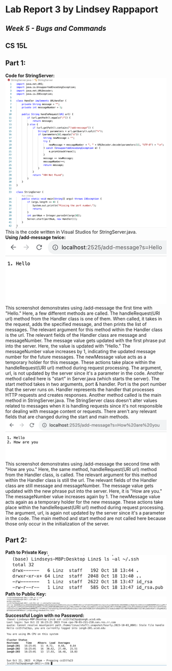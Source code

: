# Lab Report 3 by Lindsey Rappaport
## *Week 5 - Bugs and Commands*
## CS 15L

## **Part 1:** <br/>
**Code for StringServer:** <br/>
![Image](codePart1.png) <br/>
This is the code written in Visual Studios for StringServer.java. <br/>
**Using /add-message twice:** <br/>
![Image](firstRun.png) <br/>
This screenshot demonstrates using /add-message the first time with "Hello." Here, a few different methods are called. The handleRequest(URI url) method from the Handler class is one of them. When called, it takes in the request, adds the specified message, and then prints the list of messages. The relevant argument for this method within the Handler class is the url. The relevant fields of the Handler class are message and messageNumber. The message value gets updated with the first phrase put into the server. Here, the value is updated with "Hello." The messageNumber value increases by 1, indicating the updated message number for the future messages. The newMessage value acts as a temporary holder for this message. These actions take place within the handleRequest(URI url) method during request processing. The argument, url, is not updated by the server since it's a parameter in the code. Another method called here is "start" in Server.java (which starts the server). The start method takes in two arguments, port & handler. Port is the port number that the server runs on. Handler represents the handler that processes HTTP requests and creates responses. Another method called is the main method in StringServer.java. The StringServer class doesn't alter values related to messages when it is handling requests since it's not responsible for dealing with message content or requests. There aren't any relevant fields that are changed during the start and main methods.
<br/>
![Image](secondRun.png) <br/>
This screenshot demonstrates using /add-message the second time with "How are you." Here, the same method, handleRequest(URI url) method from the Handler class, is called. The relevant argument for this method within the Handler class is still the url. The relevant fields of the Handler class are still message and messageNumber. The message value gets updated with the new phrase put into the server. Here, it is "How are you." The messageNumber value increases again by 1. The newMessage value acts again as a temporary holder for the new message. These actions take place within the handleRequest(URI url) method during request processing. The argument, url, is again not updated by the server since it's a parameter in the code. The main method and start method are not called here because those only occur in the initialization of the server.
<br/>


## **Part 2:** <br/>
**Path to Private Key:** <br/>
![Image](privPath.png) <br/>
**Path to Public Key:** <br/>
![Image](pubPath.png) <br/>
**Successful Login with no Password:** <br/>
![Image](successNoPW.png) <br/>

